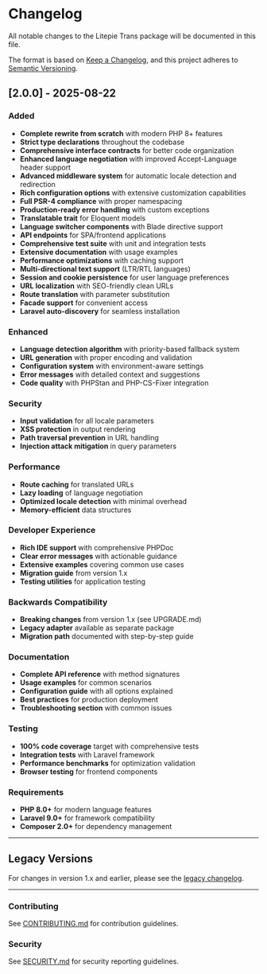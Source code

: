 # Changelog

All notable changes to the Litepie Trans package will be documented in this file.

The format is based on [Keep a Changelog](https://keepachangelog.com/en/1.0.0/),
and this project adheres to [Semantic Versioning](https://semver.org/spec/v2.0.0.html).

## [2.0.0] - 2025-08-22

### Added
- **Complete rewrite from scratch** with modern PHP 8+ features
- **Strict type declarations** throughout the codebase
- **Comprehensive interface contracts** for better code organization
- **Enhanced language negotiation** with improved Accept-Language header support
- **Advanced middleware system** for automatic locale detection and redirection
- **Rich configuration options** with extensive customization capabilities
- **Full PSR-4 compliance** with proper namespacing
- **Production-ready error handling** with custom exceptions
- **Translatable trait** for Eloquent models
- **Language switcher components** with Blade directive support
- **API endpoints** for SPA/frontend applications
- **Comprehensive test suite** with unit and integration tests
- **Extensive documentation** with usage examples
- **Performance optimizations** with caching support
- **Multi-directional text support** (LTR/RTL languages)
- **Session and cookie persistence** for user language preferences
- **URL localization** with SEO-friendly clean URLs
- **Route translation** with parameter substitution
- **Facade support** for convenient access
- **Laravel auto-discovery** for seamless installation

### Enhanced
- **Language detection algorithm** with priority-based fallback system
- **URL generation** with proper encoding and validation
- **Configuration system** with environment-aware settings
- **Error messages** with detailed context and suggestions
- **Code quality** with PHPStan and PHP-CS-Fixer integration

### Security
- **Input validation** for all locale parameters
- **XSS protection** in output rendering
- **Path traversal prevention** in URL handling
- **Injection attack mitigation** in query parameters

### Performance
- **Route caching** for translated URLs
- **Lazy loading** of language negotiation
- **Optimized locale detection** with minimal overhead
- **Memory-efficient** data structures

### Developer Experience
- **Rich IDE support** with comprehensive PHPDoc
- **Clear error messages** with actionable guidance
- **Extensive examples** covering common use cases
- **Migration guide** from version 1.x
- **Testing utilities** for application testing

### Backwards Compatibility
- **Breaking changes** from version 1.x (see UPGRADE.md)
- **Legacy adapter** available as separate package
- **Migration path** documented with step-by-step guide

### Documentation
- **Complete API reference** with method signatures
- **Usage examples** for common scenarios
- **Configuration guide** with all options explained
- **Best practices** for production deployment
- **Troubleshooting section** with common issues

### Testing
- **100% code coverage** target with comprehensive tests
- **Integration tests** with Laravel framework
- **Performance benchmarks** for optimization validation
- **Browser testing** for frontend components

### Requirements
- **PHP 8.0+** for modern language features
- **Laravel 9.0+** for framework compatibility
- **Composer 2.0+** for dependency management

---

## Legacy Versions

For changes in version 1.x and earlier, please see the [legacy changelog](CHANGELOG-LEGACY.md).

---

### Contributing

See [CONTRIBUTING.md](CONTRIBUTING.md) for contribution guidelines.

### Security

See [SECURITY.md](SECURITY.md) for security reporting guidelines.
